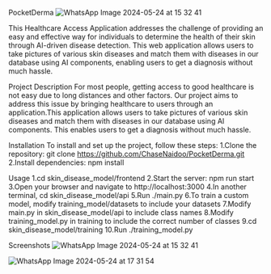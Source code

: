 PocketDerma
![WhatsApp Image 2024-05-24 at 15 32 41](https://github.com/ChaseNaidoo/PocketDerma/assets/30260269/62064f8a-a4d8-484e-a7a3-ec9daa828e68)


This Healthcare Access Application addresses the challenge of providing an easy and effective way for individuals to determine the health of their skin
through AI-driven disease detection. This web application allows users to take pictures of various skin diseases and match them with diseases in our
database using AI components, enabling users to get a diagnosis without much hassle.

Project Description
For most people, getting access to good healthcare is not easy due to long distances and other factors. Our project aims to address this issue
by bringing healthcare to users through an application.This application allows users to take pictures of various skin diseases and match them 
with diseases in our database using AI components. This enables users to get a diagnosis without much hassle.

Installation
To install and set up the project, follow these steps:
1.Clone the repository: git clone https://github.com/ChaseNaidoo/PocketDerma.git
2.Install dependencies: npm install

Usage
1.cd skin_disease_model/frontend
2.Start the server: npm run start
3.Open your browser and navigate to http://localhost:3000
4.In another terminal, cd skin_disease_model/api
5.Run ./main.py
6.To train a custom model, modify training_model/datasets to include your datasets
7.Modify main.py in skin_disease_model/api to include class names
8.Modify training_model.py in training to include the correct number of classes
9.cd skin_disease_model/training
10.Run ./training_model.py

Screenshots
![WhatsApp Image 2024-05-24 at 15 32 41](https://github.com/ChaseNaidoo/PocketDerma/assets/30260269/0d027c21-6148-4c41-b9bb-daadd88624ae)

![WhatsApp Image 2024-05-24 at 17 31 54](https://github.com/ChaseNaidoo/PocketDerma/assets/30260269/84d78ea8-53de-4801-bf77-7c6550d24237)




